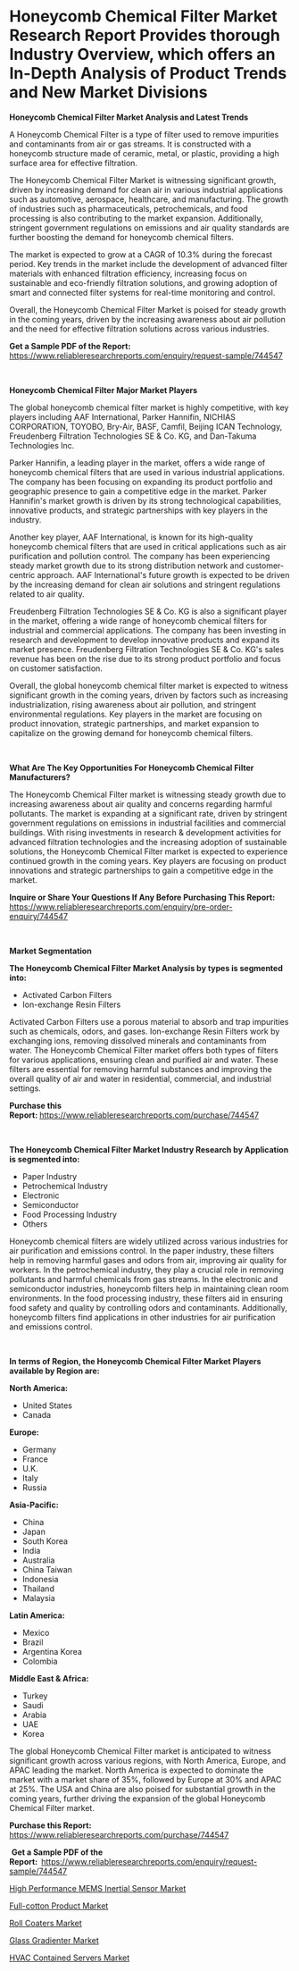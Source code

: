 <p><h1>Honeycomb Chemical Filter Market Research Report Provides thorough Industry Overview, which offers an In-Depth Analysis of Product Trends and New Market Divisions</h1></p><p><strong>Honeycomb Chemical Filter Market Analysis and Latest Trends</strong></p>
<p><p>A Honeycomb Chemical Filter is a type of filter used to remove impurities and contaminants from air or gas streams. It is constructed with a honeycomb structure made of ceramic, metal, or plastic, providing a high surface area for effective filtration.</p><p>The Honeycomb Chemical Filter Market is witnessing significant growth, driven by increasing demand for clean air in various industrial applications such as automotive, aerospace, healthcare, and manufacturing. The growth of industries such as pharmaceuticals, petrochemicals, and food processing is also contributing to the market expansion. Additionally, stringent government regulations on emissions and air quality standards are further boosting the demand for honeycomb chemical filters.</p><p>The market is expected to grow at a CAGR of 10.3% during the forecast period. Key trends in the market include the development of advanced filter materials with enhanced filtration efficiency, increasing focus on sustainable and eco-friendly filtration solutions, and growing adoption of smart and connected filter systems for real-time monitoring and control.</p><p>Overall, the Honeycomb Chemical Filter Market is poised for steady growth in the coming years, driven by the increasing awareness about air pollution and the need for effective filtration solutions across various industries.</p></p>
<p><strong>Get a Sample PDF of the Report:&nbsp;</strong> <a href="https://www.reliableresearchreports.com/enquiry/request-sample/744547">https://www.reliableresearchreports.com/enquiry/request-sample/744547</a></p>
<p>&nbsp;</p>
<p><strong>Honeycomb Chemical Filter Major Market Players</strong></p>
<p><p>The global honeycomb chemical filter market is highly competitive, with key players including AAF International, Parker Hannifin, NICHIAS CORPORATION, TOYOBO, Bry-Air, BASF, Camfil, Beijing ICAN Technology, Freudenberg Filtration Technologies SE & Co. KG, and Dan-Takuma Technologies Inc. </p><p>Parker Hannifin, a leading player in the market, offers a wide range of honeycomb chemical filters that are used in various industrial applications. The company has been focusing on expanding its product portfolio and geographic presence to gain a competitive edge in the market. Parker Hannifin's market growth is driven by its strong technological capabilities, innovative products, and strategic partnerships with key players in the industry. </p><p>Another key player, AAF International, is known for its high-quality honeycomb chemical filters that are used in critical applications such as air purification and pollution control. The company has been experiencing steady market growth due to its strong distribution network and customer-centric approach. AAF International's future growth is expected to be driven by the increasing demand for clean air solutions and stringent regulations related to air quality.</p><p>Freudenberg Filtration Technologies SE & Co. KG is also a significant player in the market, offering a wide range of honeycomb chemical filters for industrial and commercial applications. The company has been investing in research and development to develop innovative products and expand its market presence. Freudenberg Filtration Technologies SE & Co. KG's sales revenue has been on the rise due to its strong product portfolio and focus on customer satisfaction.</p><p>Overall, the global honeycomb chemical filter market is expected to witness significant growth in the coming years, driven by factors such as increasing industrialization, rising awareness about air pollution, and stringent environmental regulations. Key players in the market are focusing on product innovation, strategic partnerships, and market expansion to capitalize on the growing demand for honeycomb chemical filters.</p></p>
<p>&nbsp;</p>
<p><strong>What Are The Key Opportunities For Honeycomb Chemical Filter Manufacturers?</strong></p>
<p><p>The Honeycomb Chemical Filter market is witnessing steady growth due to increasing awareness about air quality and concerns regarding harmful pollutants. The market is expanding at a significant rate, driven by stringent government regulations on emissions in industrial facilities and commercial buildings. With rising investments in research & development activities for advanced filtration technologies and the increasing adoption of sustainable solutions, the Honeycomb Chemical Filter market is expected to experience continued growth in the coming years. Key players are focusing on product innovations and strategic partnerships to gain a competitive edge in the market.</p></p>
<p><strong>Inquire or Share Your Questions If Any Before Purchasing This Report:</strong> <a href="https://www.reliableresearchreports.com/enquiry/pre-order-enquiry/744547">https://www.reliableresearchreports.com/enquiry/pre-order-enquiry/744547</a></p>
<p>&nbsp;</p>
<p><strong>Market Segmentation</strong></p>
<p><strong>The Honeycomb Chemical Filter Market Analysis by types is segmented into:</strong></p>
<p><ul><li>Activated Carbon Filters</li><li>Ion-exchange Resin Filters</li></ul></p>
<p><p>Activated Carbon Filters use a porous material to absorb and trap impurities such as chemicals, odors, and gases. Ion-exchange Resin Filters work by exchanging ions, removing dissolved minerals and contaminants from water. The Honeycomb Chemical Filter market offers both types of filters for various applications, ensuring clean and purified air and water. These filters are essential for removing harmful substances and improving the overall quality of air and water in residential, commercial, and industrial settings.</p></p>
<p><strong>Purchase this Report:&nbsp;</strong><a href="https://www.reliableresearchreports.com/purchase/744547">https://www.reliableresearchreports.com/purchase/744547</a></p>
<p>&nbsp;</p>
<p><strong>The Honeycomb Chemical Filter Market Industry Research by Application is segmented into:</strong></p>
<p><ul><li>Paper Industry</li><li>Petrochemical Industry</li><li>Electronic</li><li>Semiconductor</li><li>Food Processing Industry</li><li>Others</li></ul></p>
<p><p>Honeycomb chemical filters are widely utilized across various industries for air purification and emissions control. In the paper industry, these filters help in removing harmful gases and odors from air, improving air quality for workers. In the petrochemical industry, they play a crucial role in removing pollutants and harmful chemicals from gas streams. In the electronic and semiconductor industries, honeycomb filters help in maintaining clean room environments. In the food processing industry, these filters aid in ensuring food safety and quality by controlling odors and contaminants. Additionally, honeycomb filters find applications in other industries for air purification and emissions control.</p></p>
<p>&nbsp;</p>
<p><strong>In terms of Region, the Honeycomb Chemical Filter Market Players available by Region are:</strong></p>
<p>
    <p> <strong> North America: </strong>
        <ul>
            <li>United States</li>
            <li>Canada</li>
        </ul>
        </p> 
    <p> <strong> Europe: </strong>
        <ul>
            <li>Germany</li>
            <li>France</li>
            <li>U.K.</li>
            <li>Italy</li>
            <li>Russia</li>
        </ul>
        </p> 
    <p> <strong> Asia-Pacific: </strong>
        <ul>
            <li>China</li>
            <li>Japan</li>
            <li>South Korea</li>
            <li>India</li>
            <li>Australia</li>
            <li>China Taiwan</li>
            <li>Indonesia</li>
            <li>Thailand</li>
            <li>Malaysia</li>
        </ul>
        </p> 
    <p> <strong> Latin America: </strong>
        <ul>
            <li>Mexico</li>
            <li>Brazil</li>
            <li>Argentina Korea</li>
            <li>Colombia</li>
        </ul>
        </p> 
    <p> <strong> Middle East & Africa: </strong>
        <ul>
            <li>Turkey</li>
            <li>Saudi</li>
            <li>Arabia</li>
            <li>UAE</li>
            <li>Korea</li>
        </ul>
    </p>
    </p>
<p><p>The global Honeycomb Chemical Filter market is anticipated to witness significant growth across various regions, with North America, Europe, and APAC leading the market. North America is expected to dominate the market with a market share of 35%, followed by Europe at 30% and APAC at 25%. The USA and China are also poised for substantial growth in the coming years, further driving the expansion of the global Honeycomb Chemical Filter market.</p></p>
<p><strong>Purchase this Report: </strong><a href="https://www.reliableresearchreports.com/purchase/744547">https://www.reliableresearchreports.com/purchase/744547</a></p>
<p>&nbsp;<strong>Get a Sample PDF of the Report:&nbsp;&nbsp;</strong><a href="https://www.reliableresearchreports.com/enquiry/request-sample/744547">https://www.reliableresearchreports.com/enquiry/request-sample/744547</a></p>
<p><strong></strong></p>
<p><p><a href="https://view.publitas.com/reportprime-1/high-performance-mems-inertial-sensor-market-research-report-forecasted-for-period-from-2024-2031-by-market-type-market-application-and-region/">High Performance MEMS Inertial Sensor Market</a></p><p><a href="https://view.publitas.com/reportprime-1/full-cotton-product-market-furnish-information-about-market-size-market-share-market-dynamics-and-projections-spanning-from-2024-to-2031/">Full-cotton Product Market</a></p><p><a href="https://flame-sidecar-702.notion.site/Roll-Coaters-Market-Insights-Market-Players-and-Forecast-Till-2031-44d443857aaf469e8071bb2f1a22a6b2">Roll Coaters Market</a></p><p><a href="https://pretty-mail-caf.notion.site/Glass-Gradienter-Market-Analysis-Examines-its-Scope-on-Growth-Opportunities-and-Forecasted-Trends-S-51ae02bc205248dd8e5d93a37c74b9e5">Glass Gradienter Market</a></p><p><a href="https://full-wildebeest-80b.notion.site/HVAC-Contained-Servers-Market-Size-Growth-and-Forecast-from-2024-2031-115bcf29872b4c94bf042a3dffae1eb2">HVAC Contained Servers Market</a></p></p>